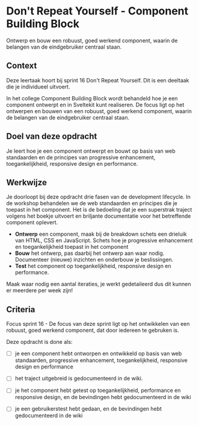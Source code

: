 
# Don't Repeat Yourself - Component Building Block

Ontwerp en bouw een robuust, goed werkend component, waarin de belangen van de eindgebruiker centraal staan.


## Context

Deze leertaak hoort bij sprint 16 Don't Repeat Yourself. Dit is een deeltaak die je individueel uitvoert.

In het college Component Building Block wordt behandeld hoe je een component ontwerpt en in Sveltekit kunt realiseren. De focus ligt op het ontwerpen en bouwen van een robuust, goed werkend component, waarin de belangen van de eindgebruiker centraal staan.

## Doel van deze opdracht

Je leert hoe je een component ontwerpt en bouwt op basis van web standaarden en de principes van progressive enhancement, toegankelijkheid, responsive design en performance.

## Werkwijze

Je doorloopt bij deze opdracht drie fasen van de development lifecycle. In de workshop behandelen we de web standaarden en principes die je toepast in het component. Het is de bedoeling dat je een superstrak traject volgens het boekje uitvoert en briljante documentatie voor het betreffende component oplevert.

- **Ontwerp** een component, maak bij de breakdown schets een drieluik van HTML, CSS en JavaScript. Schets hoe je progressive enhancement en toegankelijkheid toepast in het component
- **Bouw** het ontwerp, pas daarbij het ontwerp aan waar nodig. Documenteer (nieuwe) inzichten en onderbouw je beslissingen. 
- **Test** het component op toegankelijkheid, responsive design en performance.

Maak waar nodig een aantal iteraties, je werkt gedetaileerd dus dit kunnen er meerdere per week zijn!

## Criteria

Focus sprint 16 - De focus van deze sprint ligt op het ontwikkelen van een robuust, goed werkend component, dat door iedereen te gebruken is.

Deze opdracht is done als:

- [ ] je een component hebt ontworpen en ontwikkeld op basis van web standaarden, progressive enhancement, toegankelijkheid, responsive design en performance
- [ ] het traject uitgebreid is gedocumenteerd in de wiki.
- [ ] je het component hebt getest op toegankelijkheid, performance en responsive design, en de bevindingen hebt gedocumenteerd in de wiki
- [ ] je een gebruikerstest hebt gedaan, en de bevindingen hebt gedocumenteerd in de wiki


